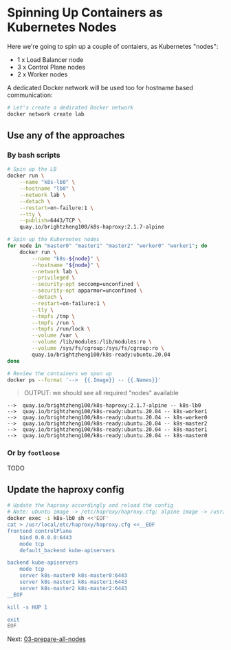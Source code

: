 # Spinning Up Containers as Kubernetes Nodes

Here we're going to spin up a couple of contaiers, as Kubernetes "nodes":

- 1 x Load Balancer node
- 3 x Control Plane nodes
- 2 x Worker nodes

A dedicated Docker network will be used too for hostname based communication:

```sh
# Let's create a dedicated Docker network
docker network create lab
```

## Use any of the approaches

### By bash scripts

```sh
# Spin up the LB
docker run \
    --name "k8s-lb0" \
    --hostname "lb0" \
    --network lab \
    --detach \
    --restart=on-failure:1 \
    --tty \
    --publish=6443/TCP \
    quay.io/brightzheng100/k8s-haproxy:2.1.7-alpine

# Spin up the Kubernetes nodes
for node in "master0" "master1" "master2" "worker0" "worker1"; do
    docker run \
        --name "k8s-${node}" \
        --hostname "${node}" \
        --network lab \
        --privileged \
        --security-opt seccomp=unconfined \
        --security-opt apparmor=unconfined \
        --detach \
        --restart=on-failure:1 \
        --tty \
        --tmpfs /tmp \
        --tmpfs /run \
        --tmpfs /run/lock \
        --volume /var \
        --volume /lib/modules:/lib/modules:ro \
        --volume /sys/fs/cgroup:/sys/fs/cgroup:ro \
        quay.io/brightzheng100/k8s-ready:ubuntu.20.04
done

# Review the containers we spun up
docker ps --format '-->  {{.Image}} -- {{.Names}}'
```

> OUTPUT: we should see all required "nodes" available

```
-->  quay.io/brightzheng100/k8s-haproxy:2.1.7-alpine -- k8s-lb0
-->  quay.io/brightzheng100/k8s-ready:ubuntu.20.04 -- k8s-worker1
-->  quay.io/brightzheng100/k8s-ready:ubuntu.20.04 -- k8s-worker0
-->  quay.io/brightzheng100/k8s-ready:ubuntu.20.04 -- k8s-master2
-->  quay.io/brightzheng100/k8s-ready:ubuntu.20.04 -- k8s-master1
-->  quay.io/brightzheng100/k8s-ready:ubuntu.20.04 -- k8s-master0
```

### Or by `footloose`

TODO

## Update the haproxy config

```sh
# Update the haproxy accordingly and reload the config
# Note: ubuntu image -> /etc/haproxy/haproxy.cfg; alpine image -> /usr/local/etc/haproxy/haproxy.cfg
docker exec -i k8s-lb0 sh <<'EOF'
cat > /usr/local/etc/haproxy/haproxy.cfg <<__EOF
frontend controlPlane
    bind 0.0.0.0:6443
    mode tcp
    default_backend kube-apiservers

backend kube-apiservers
    mode tcp
    server k8s-master0 k8s-master0:6443
    server k8s-master1 k8s-master1:6443
    server k8s-master2 k8s-master2:6443
__EOF

kill -s HUP 1

exit
EOF
```

Next: [03-prepare-all-nodes](03-prepare-all-nodes.md)
